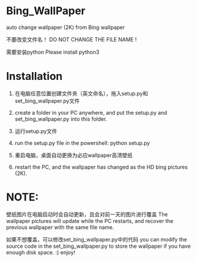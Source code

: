 # Bing_WallPaper
auto change wallpaper (2K) from Bing wallpaper

不要改变文件名！
DO NOT CHANGE THE FILE NAME !

需要安装python
Please install python3

# Installation
1. 在电脑任意位置创建文件夹（英文命名），拖入setup.py和set_bing_wallpaper.py文件
1. create a folder in your PC anywhere, and put the setup.py and set_bing_wallpaper.py into this folder.

2. 运行setup.py文件
2. run the setup.py file in the powershell: python setup.py

3. 重启电脑，桌面自动更换为必应wallpaper高清壁纸
3. restart the PC, and the wallpaper has changed as the HD bing pictures (2K).

# NOTE:
壁纸图片在电脑启动时会自动更新，且会对前一天的图片进行覆盖
The wallpaper pictures will update while the PC restarts, and recover the previous wallpaper with the same file name.

如果不想覆盖，可以修改set_bing_wallpaper.py中的代码
you can modify the source code in the set_bing_wallpaper.py to store the wallpaper if you have enough disk space. :) enjoy!
